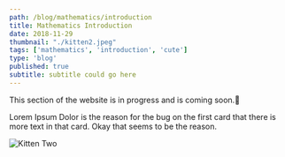 ```yaml
---
path: /blog/mathematics/introduction
title: Mathematics Introduction
date: 2018-11-29
thumbnail: "./kitten2.jpeg"
tags: ['mathematics', 'introduction', 'cute']
type: 'blog'
published: true
subtitle: subtitle could go here
---
```


This section of the website is in progress and is coming soon.<span aria-label="image">🤭</span>

Lorem Ipsum Dolor is the reason for the bug on the first card that there is more text in that card.
Okay that seems to be the reason.

![Kitten Two](/kitten2.jpeg)